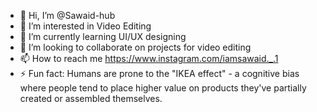 - 👋 Hi, I’m @Sawaid-hub
- 👀 I’m interested in Video Editing
- 🌱 I’m currently learning UI/UX designing
- 💞️ I’m looking to collaborate on projects for video editing 
- 📫 How to reach me https://www.instagram.com/iamsawaid._.1
- ⚡ Fun fact: Humans are prone to the "IKEA effect" - a cognitive bias where people tend to place higher value on products they've partially created or assembled themselves.

<!---
Sawaid-hub/Sawaid-hub is a ✨ special ✨ repository because its `README.md` (this file) appears on your GitHub profile.
You can click the Preview link to take a look at your changes.
--->
